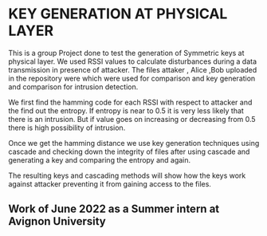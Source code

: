 # KEY GENERATION AT PHYSICAL LAYER

This is a group Project done to test the generation of Symmetric keys at physical layer. We used RSSI values to calculate disturbances during a data transmission in presence of attacker. The files attaker , Alice ,Bob uploaded in the repository were which were used for comparison and key generation and comparison for intrusion detection. 

We first find the hamming code for each RSSI with respect to attacker and the find out the entropy.
If entropy is near to 0.5 it is very less likely that there is an intrusion. But if value goes on increasing or decreasing from 0.5 there is high possibility of intrusion.

Once we get the hamming distance we use key generation techniques using cascade and checking down the integrity of files after using cascade and generating a key and comparing the entropy and again.

The resulting keys and cascading methods will show how the keys work against attacker preventing it from gaining access to the files.

## Work of June 2022 as a Summer intern at Avignon University

